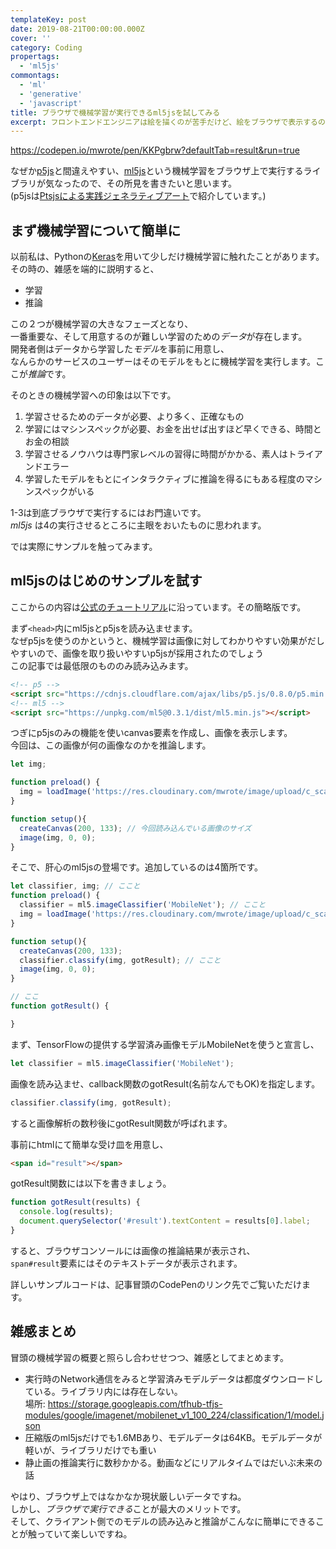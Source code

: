 ```yaml
---
templateKey: post
date: 2019-08-21T00:00:00.000Z
cover: ''
category: Coding
propertags:
  - 'ml5js'
commontags:
  - 'ml'
  - 'generative'
  - 'javascript'
title: ブラウザで機械学習が実行できるml5jsを試してみる
excerpt: フロントエンドエンジニアは絵を描くのが苦手だけど、絵をブラウザで表示するのは得意です。それと同じことが、機械学習でも起こるのでは？そんな近未来を予感させてくれるような、ブラウザ実行型のライトウェイトな機械学習ライブラリml5jsを紹介します。
---
```


https://codepen.io/mwrote/pen/KKPgbrw?defaultTab=result&run=true

なぜか[p5js](https://p5js.org/)と間違えやすい、[ml5js](https://ml5js.org/)という機械学習をブラウザ上で実行するライブラリが気なったので、その所見を書きたいと思います。<br>
(p5jsは[Ptsjsによる実践ジェネラティブアート](/2019-07-15_Ptsjs%E3%81%AB%E3%82%88%E3%82%8B%E5%AE%9F%E8%B7%B5%E3%82%B7%E3%82%99%E3%82%A7%E3%83%8D%E3%83%A9%E3%83%86%E3%82%A3%E3%83%95%E3%82%99%E3%82%A2%E3%83%BC%E3%83%88/)で紹介しています。)

## まず機械学習について簡単に

以前私は、Pythonの[Keras](https://keras.io/ja/)を用いて少しだけ機械学習に触れたことがあります。<br>
その時の、雑感を端的に説明すると、<br>

- 学習
- 推論

この２つが機械学習の大きなフェーズとなり、<br>
一番重要な、そして用意するのが難しい学習のための*データ*が存在します。<br>
開発者側はデータから学習した*モデル*を事前に用意し、<br>
なんらかのサービスのユーザーはそのモデルをもとに機械学習を実行します。ここが*推論*です。<br>

そのときの機械学習への印象は以下です。

1. 学習させるためのデータが必要、より多く、正確なもの
1. 学習にはマシンスペックが必要、お金を出せば出すほど早くできる、時間とお金の相談
1. 学習させるノウハウは専門家レベルの習得に時間がかかる、素人はトライアンドエラー
1. 学習したモデルをもとにインタラクティブに推論を得るにもある程度のマシンスペックがいる

1-3は到底ブラウザで実行するにはお門違いです。<br>
*ml5js* は4の実行させるところに主眼をおいたものに思われます。<br>

では実際にサンプルを触ってみます。

## ml5jsのはじめのサンプルを試す

ここからの内容は[公式のチュートリアル](https://ml5js.org/getting-started/)に沿っています。その簡略版です。<br>

まず``<head>``内にml5jsとp5jsを読み込ませます。<br>
なぜp5jsを使うのかというと、機械学習は画像に対してわかりやすい効果がだしやすいので、画像を取り扱いやすいp5jsが採用されたのでしょう<br>
この記事では最低限のもののみ読み込みます。

```html
<!-- p5 -->
<script src="https://cdnjs.cloudflare.com/ajax/libs/p5.js/0.8.0/p5.min.js"></script>
<!-- ml5 -->
<script src="https://unpkg.com/ml5@0.3.1/dist/ml5.min.js"></script>
```

つぎにp5jsのみの機能を使いcanvas要素を作成し、画像を表示します。<br>
今回は、この画像が何の画像なのかを推論します。

```js
let img;

function preload() {
  img = loadImage('https://res.cloudinary.com/mwrote/image/upload/c_scale,w_200/v1560441316/bauhausify/_SDI0792.jpg');
}

function setup(){
  createCanvas(200, 133); // 今回読み込んでいる画像のサイズ
  image(img, 0, 0);
}
```

そこで、肝心のml5jsの登場です。追加しているのは4箇所です。

```js
let classifier, img; // ここと
function preload() {
  classifier = ml5.imageClassifier('MobileNet'); // ここと
  img = loadImage('https://res.cloudinary.com/mwrote/image/upload/c_scale,w_200/v1560441316/bauhausify/_SDI0792.jpg');
}

function setup(){
  createCanvas(200, 133);
  classifier.classify(img, gotResult); // ここと
  image(img, 0, 0);
}

// ここ
function gotResult() {

}
```

まず、TensorFlowの提供する学習済み画像モデルMobileNetを使うと宣言し、
```js
let classifier = ml5.imageClassifier('MobileNet');
```

画像を読み込ませ、callback関数のgotResult(名前なんでもOK)を指定します。
```js
classifier.classify(img, gotResult);
```

すると画像解析の数秒後にgotResult関数が呼ばれます。

事前にhtmlにて簡単な受け皿を用意し、

```HTML
<span id="result"></span>
```

gotResult関数には以下を書きましょう。

```js
function gotResult(results) {
  console.log(results);
  document.querySelector('#result').textContent = results[0].label;
}
```

すると、ブラウザコンソールには画像の推論結果が表示され、<br>
``span#result``要素にはそのテキストデータが表示されます。<br>

詳しいサンプルコードは、記事冒頭のCodePenのリンク先でご覧いただけます。

## 雑感まとめ

冒頭の機械学習の概要と照らし合わせせつつ、雑感としてまとめます。

- 実行時のNetwork通信をみると学習済みモデルデータは都度ダウンロードしている。ライブラリ内には存在しない。<br>
  場所: https://storage.googleapis.com/tfhub-tfjs-modules/google/imagenet/mobilenet_v1_100_224/classification/1/model.json
- 圧縮版のml5jsだけでも1.6MBあり、モデルデータは64KB。モデルデータが軽いが、ライブラリだけでも重い
- 静止画の推論実行に数秒かかる。動画などにリアルタイムではだいぶ未来の話

やはり、ブラウザ上ではなかなか現状厳しいデータですね。<br>
しかし、*ブラウザで実行できる*ことが最大のメリットです。<br>
そして、クライアント側でのモデルの読み込みと推論がこんなに簡単にできることが触っていて楽しいですね。
